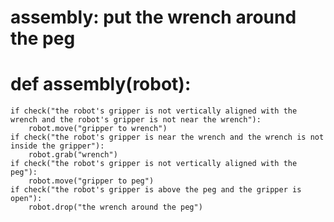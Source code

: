 # assembly: put the wrench around the peg
# def assembly(robot):
    if check("the robot's gripper is not vertically aligned with the wrench and the robot's gripper is not near the wrench"):
        robot.move("gripper to wrench")
    if check("the robot's gripper is near the wrench and the wrench is not inside the gripper"):
        robot.grab("wrench")
    if check("the robot's gripper is not vertically aligned with the peg"):
        robot.move("gripper to peg")
    if check("the robot's gripper is above the peg and the gripper is open"):
        robot.drop("the wrench around the peg")
